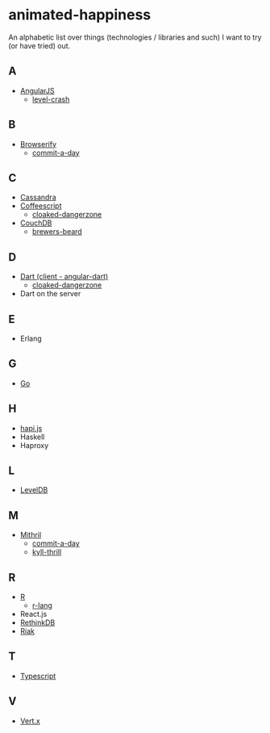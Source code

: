 animated-happiness
==================

An alphabetic list over things (technologies / libraries and such) I want to try (or have tried) out.

## A
- [AngularJS](https://angularjs.org/)
  - [level-crash](https://github.com/eiriksm/level-crash)

## B
- [Browserify](http://browserify.org/)
  - [commit-a-day](https://github.com/eiriksm/commit-a-day)

## C
- [Cassandra](http://cassandra.apache.org/)
- [Coffeescript](http://coffeescript.org/)
  - [cloaked-dangerzone](https://github.com/eiriksm/cloaked-dangerzone)
- [CouchDB](http://couchdb.apache.org/)
  - [brewers-beard](https://github.com/eiriksm/brewers-beard)

## D
- [Dart (client - angular-dart)](https://angulardart.org/)
  - [cloaked-dangerzone](https://github.com/eiriksm/cloaked-dangerzone)
- Dart on the server

## E
- Erlang

## G
- [Go](http://golang.org/)

## H
- [hapi.js](https://github.com/spumko/hapi)
- Haskell
- Haproxy

## L
- [LevelDB](https://code.google.com/p/leveldb/)

## M
- [Mithril](lhorie.github.io/mithril/)
  - [commit-a-day](https://github.com/eiriksm/commit-a-day)
  - [kyll-thrill](https://github.com/eiriksm/kyll-thrill)

## R
- [R](http://www.r-project.org/)
  - [r-lang](https://github.com/eiriksm/r-lang)
- React.js
- [RethinkDB](http://rethinkdb.com)
- [Riak](http://basho.com/riak/)

## T
- [Typescript](http://www.typescriptlang.org/)

## V
- [Vert.x](http://vertx.io/)
